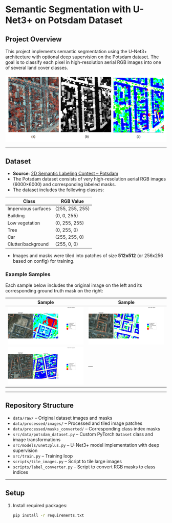 # Semantic Segmentation with U-Net3+ on Potsdam Dataset

## Project Overview

This project implements semantic segmentation using the U-Net3+ architecture with optional deep supervision on the Potsdam dataset. The goal is to classify each pixel in high-resolution aerial RGB images into one of several land cover classes.

![Potsdam Overview](https://github.com/Taha-bouhafa1/Aerial-Image-Segmentation/blob/main/assets/potsdam.png)

---

## Dataset

- **Source**: [2D Semantic Labeling Contest – Potsdam](https://www.isprs.org/education/benchmarks/UrbanSemLab/2d-sem-label-potsdam.aspx)
- The Potsdam dataset consists of very high-resolution aerial RGB images (6000×6000) and corresponding labeled masks.
- The dataset includes the following classes:

| Class               | RGB Value         |
|---------------------|-------------------|
| Impervious surfaces | (255, 255, 255)   |
| Building            | (0, 0, 255)       |
| Low vegetation      | (0, 255, 255)     |
| Tree                | (0, 255, 0)       |
| Car                 | (255, 255, 0)     |
| Clutter/background  | (255, 0, 0)       |

- Images and masks were tiled into patches of size **512x512** (or 256x256 based on config) for training.

### Example Samples

Each sample below includes the original image on the left and its corresponding ground truth mask on the right:

| Sample | Sample |
|--------|--------|
| ![Image1](https://github.com/Taha-bouhafa1/Aerial-Image-Segmentation/blob/main/assets/image1.jpg) | ![Image2](https://github.com/Taha-bouhafa1/Aerial-Image-Segmentation/blob/main/assets/image2.jpg) |
| ![Image3](https://github.com/Taha-bouhafa1/Aerial-Image-Segmentation/blob/main/assets/image3.jpg) | — |

---

## Repository Structure

- `data/raw/` – Original dataset images and masks  
- `data/processed/images/` – Processed and tiled image patches  
- `data/processed/masks_converted/` – Corresponding class index masks  
- `src/data/potsdam_dataset.py` – Custom PyTorch `Dataset` class and image transformations  
- `src/models/unet3plus.py` – U-Net3+ model implementation with deep supervision  
- `src/train.py` – Training loop  
- `scripts/tile_images.py` – Script to tile large images  
- `scripts/label_converter.py` – Script to convert RGB masks to class indices  

---

## Setup

1. Install required packages:
   ```bash
   pip install -r requirements.txt
